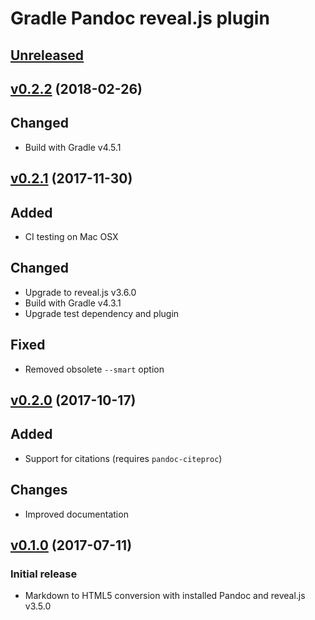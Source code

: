 Gradle Pandoc reveal.js plugin
==============================

[Unreleased]
------------

[v0.2.2] (2018-02-26)
---------------------

## Changed

- Build with Gradle v4.5.1

[v0.2.1] (2017-11-30)
---------------------

## Added

- CI testing on Mac OSX

## Changed

- Upgrade to reveal.js v3.6.0
- Build with Gradle v4.3.1
- Upgrade test dependency and plugin

## Fixed

- Removed obsolete `--smart` option

[v0.2.0] (2017-10-17)
---------------------

## Added

- Support for citations (requires `pandoc-citeproc`)

## Changes

- Improved documentation

[v0.1.0] (2017-07-11)
---------------------

### Initial release

- Markdown to HTML5 conversion with installed Pandoc and reveal.js v3.5.0

[Unreleased]: https://github.com/m2ci-msp/gradle-pandoc-reveal-plugin/compare/v0.2.2...HEAD
[v0.2.2]: https://github.com/m2ci-msp/gradle-pandoc-reveal-plugin/compare/v0.2.1...v0.2.2
[v0.2.1]: https://github.com/m2ci-msp/gradle-pandoc-reveal-plugin/compare/v0.2.0...v0.2.1
[v0.2.0]: https://github.com/m2ci-msp/gradle-pandoc-reveal-plugin/compare/v0.1.0...v0.2.0
[v0.1.0]: https://github.com/m2ci-msp/gradle-pandoc-reveal-plugin/releases/tag/v0.1.0
